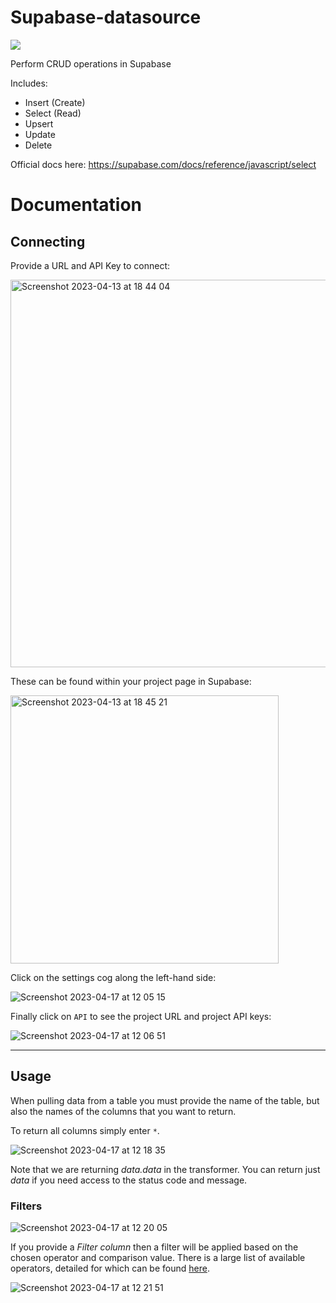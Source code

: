 # Supabase-datasource
<img src="https://bookface-images.s3.amazonaws.com/logos/08f3d41684b91f7d68810459b2356ecb4819c382.png" />

Perform CRUD operations in Supabase

Includes:
 - Insert (Create)
 - Select (Read)
 - Upsert
 - Update
 - Delete
 
Official docs here: https://supabase.com/docs/reference/javascript/select

# Documentation

## Connecting

Provide a URL and API Key to connect:

<img width="620" alt="Screenshot 2023-04-13 at 18 44 04" src="https://user-images.githubusercontent.com/101575380/231841457-6fef63ad-3e08-4d51-96f2-53a6c15cc885.png">

These can be found within your project page in Supabase:

<img width="429" alt="Screenshot 2023-04-13 at 18 45 21" src="https://user-images.githubusercontent.com/101575380/231841751-a694795a-19e9-4ef6-8377-8f8c081c30de.png">

Click on the settings cog along the left-hand side:

![Screenshot 2023-04-17 at 12 05 15](https://user-images.githubusercontent.com/101575380/232466657-3bc553eb-62eb-4d40-833b-7dadc0408454.png)

Finally click on `API` to see the project URL and project API keys:

![Screenshot 2023-04-17 at 12 06 51](https://user-images.githubusercontent.com/101575380/232466984-141225e8-eb57-43cf-8be0-ab61c607924f.png)

----

## Usage

When pulling data from a table you must provide the name of the table, but also the names of the columns that you want to return.

To return all columns simply enter `*`.

![Screenshot 2023-04-17 at 12 18 35](https://user-images.githubusercontent.com/101575380/232469505-5e278388-34eb-40f6-8c06-11b7000b74db.png)

Note that we are returning *data.data* in the transformer. You can return just *data* if you need access to the status code and message.

### Filters

![Screenshot 2023-04-17 at 12 20 05](https://user-images.githubusercontent.com/101575380/232469797-fea703cc-798e-47fd-a0e8-912fefbe6e6f.png)

If you provide a *Filter column* then a filter will be applied based on the chosen operator and comparison value. There is a large list of available operators, detailed for which can be found [here](https://supabase.com/docs/reference/javascript/using-filters).

![Screenshot 2023-04-17 at 12 21 51](https://user-images.githubusercontent.com/101575380/232470127-9b59f6fe-ec98-44c2-b4ee-485658d62d16.png)

